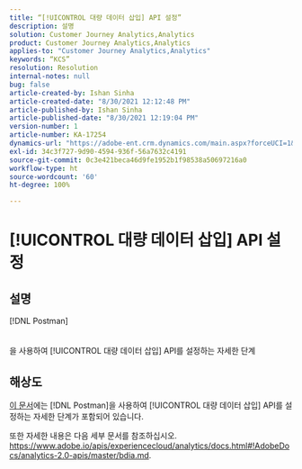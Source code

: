 ```yaml
---
title: “[!UICONTROL 대량 데이터 삽입] API 설정”
description: 설명
solution: Customer Journey Analytics,Analytics
product: Customer Journey Analytics,Analytics
applies-to: "Customer Journey Analytics,Analytics"
keywords: “KCS”
resolution: Resolution
internal-notes: null
bug: false
article-created-by: Ishan Sinha
article-created-date: "8/30/2021 12:12:48 PM"
article-published-by: Ishan Sinha
article-published-date: "8/30/2021 12:19:04 PM"
version-number: 1
article-number: KA-17254
dynamics-url: "https://adobe-ent.crm.dynamics.com/main.aspx?forceUCI=1&pagetype=entityrecord&etn=knowledgearticle&id=53386695-8b09-ec11-b6e6-00224808d564"
exl-id: 34c3f727-9d90-4594-936f-56a7632c4191
source-git-commit: 0c3e421beca46d9fe1952b1f98538a50697216a0
workflow-type: ht
source-wordcount: '60'
ht-degree: 100%

---
```


# [!UICONTROL 대량 데이터 삽입] API 설정

## 설명

[!DNL Postman]<br><br><br>을 사용하여 [!UICONTROL 대량 데이터 삽입] API를 설정하는 자세한 단계

## 해상도


[이 문서](https://spark.adobe.com/page/0jhQHMs74AtYz/)에는 [!DNL Postman]을 사용하여 [!UICONTROL 대량 데이터 삽입] API를 설정하는 자세한 단계가 포함되어 있습니다.

또한 자세한 내용은 다음 세부 문서를 참조하십시오. https://www.adobe.io/apis/experiencecloud/analytics/docs.html#!AdobeDocs/analytics-2.0-apis/master/bdia.md.

